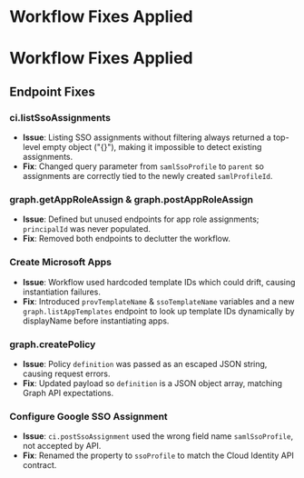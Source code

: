 # Workflow Fixes Applied

# Workflow Fixes Applied

## Endpoint Fixes

### ci.listSsoAssignments
- **Issue**: Listing SSO assignments without filtering always returned a top-level empty object ("{}"), making it impossible to detect existing assignments.
- **Fix**: Changed query parameter from `samlSsoProfile` to `parent` so assignments are correctly tied to the newly created `samlProfileId`.

### graph.getAppRoleAssign & graph.postAppRoleAssign
- **Issue**: Defined but unused endpoints for app role assignments; `principalId` was never populated.
- **Fix**: Removed both endpoints to declutter the workflow.

### Create Microsoft Apps
- **Issue**: Workflow used hardcoded template IDs which could drift, causing instantiation failures.
- **Fix**: Introduced `provTemplateName` & `ssoTemplateName` variables and a new `graph.listAppTemplates` endpoint to look up template IDs dynamically by displayName before instantiating apps.

### graph.createPolicy
- **Issue**: Policy `definition` was passed as an escaped JSON string, causing request errors.
- **Fix**: Updated payload so `definition` is a JSON object array, matching Graph API expectations.

### Configure Google SSO Assignment
- **Issue**: `ci.postSsoAssignment` used the wrong field name `samlSsoProfile`, not accepted by API.
- **Fix**: Renamed the property to `ssoProfile` to match the Cloud Identity API contract.

